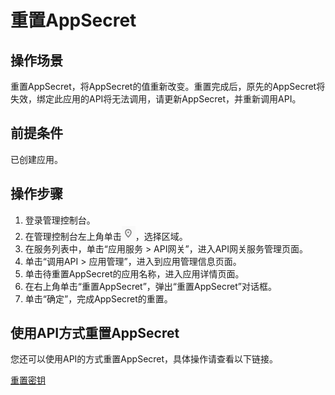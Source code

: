 # 重置AppSecret<a name="ZH-CN_TOPIC_0084768156"></a>

## 操作场景<a name="section1731012541118"></a>

重置AppSecret，将AppSecret的值重新改变。重置完成后，原先的AppSecret将失效，绑定此应用的API将无法调用，请更新AppSecret，并重新调用API。

## 前提条件<a name="section83110548119"></a>

已创建应用。

## 操作步骤<a name="section8731554122615"></a>

1.  登录管理控制台。
2.  在管理控制台左上角单击![](figures/icon-region.png)，选择区域。
3.  在服务列表中，单击“应用服务 \> API网关”，进入API网关服务管理页面。
4.  单击“调用API \> 应用管理”，进入到应用管理信息页面。
5.  单击待重置AppSecret的应用名称，进入应用详情页面。
6.  在右上角单击“重置AppSecret”，弹出“重置AppSecret”对话框。
7.  单击“确定”，完成AppSecret的重置。

## 使用API方式重置AppSecret<a name="section321091893419"></a>

您还可以使用API的方式重置AppSecret，具体操作请查看以下链接。

[重置密钥](https://support.huaweicloud.com/api-apig/apig-zh-api-180713038.html)

